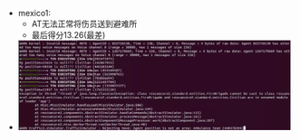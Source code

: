 - mexico1:
	- AT无法正常将伤员送到避难所
	- 最后得分13.26(最差)
- ![image.png](https://raw.githubusercontent.com/alwaysmissin/picgo/main/20230920235459.png)
